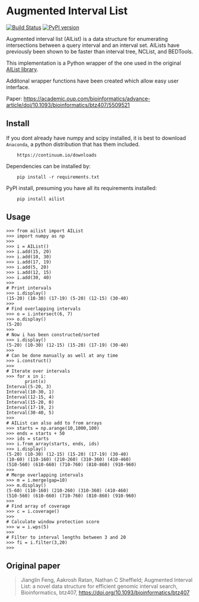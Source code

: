# Augmented Interval List

[![Build Status](https://travis-ci.org/kylessmith/ailist.svg?branch=master)](https://travis-ci.org/kylessmith/ailist) [![PyPI version](https://badge.fury.io/py/ailist.svg)](https://badge.fury.io/py/ailist)

Augmented interval list (AIList) is a data structure for enumerating intersections 
between a query interval and an interval set. AILists have previously been shown 
to be faster than interval tree, NCList, and BEDTools.

This implementation is a Python wrapper of the one used in the original [AIList library][AIList_github].


Additonal wrapper functions have been created which allow easy user interface.

Paper: https://academic.oup.com/bioinformatics/advance-article/doi/10.1093/bioinformatics/btz407/5509521

## Install

If you dont already have numpy and scipy installed, it is best to download
`Anaconda`, a python distribution that has them included.  
```
    https://continuum.io/downloads
```

Dependencies can be installed by:

```
    pip install -r requirements.txt
```

PyPI install, presuming you have all its requirements installed:
```
    pip install ailist
```

## Usage

```
>>> from ailist import AIList
>>> import numpy as np
>>>
>>> i = AIList()
>>> i.add(15, 20)
>>> i.add(10, 30)
>>> i.add(17, 19)
>>> i.add(5, 20)
>>> i.add(12, 15)
>>> i.add(30, 40)
>>>
# Print intervals
>>> i.display()
(15-20) (10-30) (17-19) (5-20) (12-15) (30-40)
>>>
# Find overlapping intervals
>>> o = i.intersect(6, 7)
>>> o.display()
(5-20)
>>>
# Now i has been constructed/sorted
>>> i.display()
(5-20) (10-30) (12-15) (15-20) (17-19) (30-40)
>>>
# Can be done manually as well at any time
>>> i.construct()
>>>
# Iterate over intervals
>>> for x in i:
       print(x)
Interval(5-20, 3)
Interval(10-30, 1)
Interval(12-15, 4)
Interval(15-20, 0)
Interval(17-19, 2)
Interval(30-40, 5)
>>>
# AIList can also add to from arrays
>>> starts = np.arange(10,1000,100)
>>> ends = starts + 50
>>> ids = starts
>>> i.from_array(starts, ends, ids)
>>> i.display()
(5-20) (10-30) (12-15) (15-20) (17-19) (30-40) 
(10-60) (110-160) (210-260) (310-360) (410-460) 
(510-560) (610-660) (710-760) (810-860) (910-960)
>>>
# Merge overlapping intervals
>>> m = i.merge(gap=10)
>>> m.display()
(5-60) (110-160) (210-260) (310-360) (410-460) 
(510-560) (610-660) (710-760) (810-860) (910-960)
>>>
# Find array of coverage
>>> c = i.coverage()
>>>
# Calculate window protection score
>>> w = i.wps(5)
>>>
# Filter to interval lengths between 3 and 20
>>> fi = i.filter(3,20)
>>>

```


## Original paper

> Jianglin Feng,  Aakrosh Ratan,  Nathan C Sheffield; Augmented Interval List: a novel data structure for efficient genomic interval search, Bioinformatics, btz407, https://doi.org/10.1093/bioinformatics/btz407


[AIList_github]: https://github.com/databio/AIList